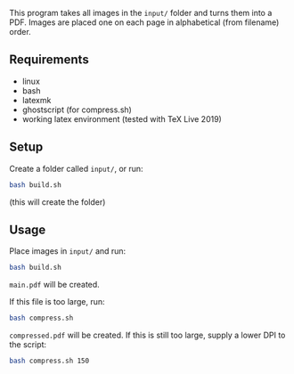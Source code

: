 This program takes all images in the `input/` folder and turns them into a PDF.
Images are placed one on each page in alphabetical (from filename) order.

## Requirements
- linux
- bash
- latexmk
- ghostscript (for compress.sh)
- working latex environment (tested with TeX Live 2019)

## Setup
Create a folder called `input/`, or run:
```bash
bash build.sh
```
(this will create the folder)

## Usage
Place images in `input/` and run:
```bash
bash build.sh
```
`main.pdf` will be created.

If this file is too large, run:
```bash
bash compress.sh
```
`compressed.pdf` will be created.
If this is still too large, supply a lower DPI to the script:
```bash
bash compress.sh 150
```
